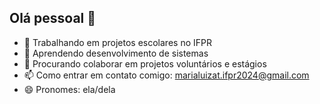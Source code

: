 ## Olá pessoal 👋

- 🔭 Trabalhando em projetos escolares no IFPR
- 🌱 Aprendendo desenvolvimento de sistemas
- 👯 Procurando colaborar em projetos voluntários e estágios
- 📫 Como entrar em contato comigo: marialuizat.ifpr2024@gmail.com
- 😄 Pronomes: ela/dela
